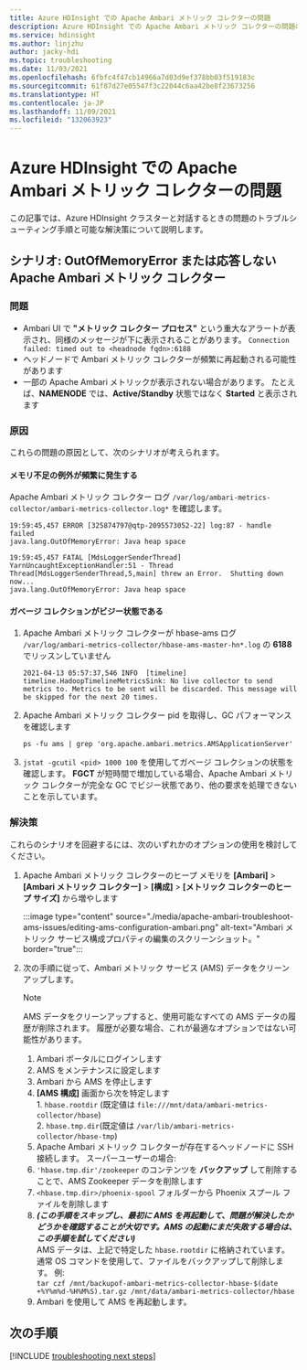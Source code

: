 ```yaml
---
title: Azure HDInsight での Apache Ambari メトリック コレクターの問題
description: Azure HDInsight での Apache Ambari メトリック コレクターの問題のトラブルシューティング
ms.service: hdinsight
ms.author: linjzhu
author: jacky-hdi
ms.topic: troubleshooting
ms.date: 11/03/2021
ms.openlocfilehash: 6fbfc4f47cb14966a7d03d9ef378bb03f519183c
ms.sourcegitcommit: 61f87d27e05547f3c22044c6aa42be8f23673256
ms.translationtype: HT
ms.contentlocale: ja-JP
ms.lasthandoff: 11/09/2021
ms.locfileid: "132063923"
---
```

# <a name="apache-ambari-metrics-collector-issues-in-azure-hdinsight"></a>Azure HDInsight での Apache Ambari メトリック コレクターの問題

この記事では、Azure HDInsight クラスターと対話するときの問題のトラブルシューティング手順と可能な解決策について説明します。

## <a name="scenario-outofmemoryerror-or-unresponsive-apache-ambari-metrics-collector"></a>シナリオ: OutOfMemoryError または応答しない Apache Ambari メトリック コレクター

### <a name="issue"></a>問題

* Ambari UI で **"メトリック コレクター プロセス"** という重大なアラートが表示され、同様のメッセージが下に表示されることがあります。
    `Connection failed: timed out to <headnode fqdn>:6188`
* ヘッドノードで Ambari メトリック コレクターが頻繁に再起動される可能性があります
* 一部の Apache Ambari メトリックが表示されない場合があります。 たとえば、**NAMENODE** では、**Active/Standby** 状態ではなく **Started** と表示されます 


### <a name="cause"></a>原因

これらの問題の原因として、次のシナリオが考えられます。

#### <a name="an-out-of-memory-exception-happens-frequently"></a>メモリ不足の例外が頻繁に発生する

Apache Ambari メトリック コレクター ログ `/var/log/ambari-metrics-collector/ambari-metrics-collector.log*` を確認します。

```
19:59:45,457 ERROR [325874797@qtp-2095573052-22] log:87 - handle failed
java.lang.OutOfMemoryError: Java heap space

19:59:45,457 FATAL [MdsLoggerSenderThread] YarnUncaughtExceptionHandler:51 - Thread Thread[MdsLoggerSenderThread,5,main] threw an Error.  Shutting down now...
java.lang.OutOfMemoryError: Java heap space
```

#### <a name="busy-garbage-collection"></a>ガベージ コレクションがビジー状態である

1. Apache Ambari メトリック コレクターが hbase-ams ログ `/var/log/ambari-metrics-collector/hbase-ams-master-hn*.log` の **6188** でリッスンしていません

   ```
   2021-04-13 05:57:37,546 INFO  [timeline] timeline.HadoopTimelineMetricsSink: No live collector to send metrics to. Metrics to be sent will be discarded. This message will be skipped for the next 20 times.
   ```
   
2. Apache Ambari メトリック コレクター pid を取得し、GC パフォーマンスを確認します

   ```
   ps -fu ams | grep 'org.apache.ambari.metrics.AMSApplicationServer'
   ```
       
3. `jstat -gcutil <pid> 1000 100` を使用してガベージ コレクションの状態を確認します。 **FGCT** が短時間で増加している場合、Apache Ambari メトリック コレクターが完全な GC でビジー状態であり、他の要求を処理できないことを示しています。

### <a name="resolution"></a>解決策

これらのシナリオを回避するには、次のいずれかのオプションの使用を検討してください。

1. Apache Ambari メトリック コレクターのヒープ メモリを **[Ambari]**  >  **[Ambari メトリック コレクター]**  >  **[構成]**  >  **[メトリック コレクターのヒープ サイズ]** から増やします

   :::image type="content" source="./media/apache-ambari-troubleshoot-ams-issues/editing-ams-configuration-ambari.png" alt-text="Ambari メトリック サービス構成プロパティの編集のスクリーンショット。" border="true":::

2. 次の手順に従って、Ambari メトリック サービス (AMS) データをクリーンアップします。

   > [!NOTE]
   > AMS データをクリーンアップすると、使用可能なすべての AMS データの履歴が削除されます。 履歴が必要な場合、これが最適なオプションではない可能性があります。

   1.  Ambari ポータルにログインします  
    1.  AMS をメンテナンスに設定します  
    2.  Ambari から AMS を停止します  
    3.  **[AMS 構成]** 画面から次を特定します  
                1.  `hbase.rootdir` (既定値は `file:///mnt/data/ambari-metrics-collector/hbase`)  
                2.  `hbase.tmp.dir`(既定値は `/var/lib/ambari-metrics-collector/hbase-tmp`)  
   2. Apache Ambari メトリック コレクターが存在するヘッドノードに SSH 接続します。 スーパーユーザーの場合:
    1. `'hbase.tmp.dir'/zookeeper` のコンテンツを **バックアップ** して削除することで、AMS Zookeeper データを削除します
    2. `<hbase.tmp.dir>/phoenix-spool` フォルダーから Phoenix スプール ファイルを削除します 
    3. ***(この手順をスキップし、最初に AMS を再起動して、問題が解決したかどうかを確認することが大切です。AMS の起動にまだ失敗する場合は、この手順を試してください)***  
            AMS データは、上記で特定した `hbase.rootdir` に格納されています。 通常 OS コマンドを使用して、ファイルをバックアップして削除します。 例:     
            `tar czf /mnt/backupof-ambari-metrics-collector-hbase-$(date +%Y%m%d-%H%M%S).tar.gz /mnt/data/ambari-metrics-collector/hbase`  
   3.  Ambari を使用して AMS を再起動します。


## <a name="next-steps"></a>次の手順

[!INCLUDE [troubleshooting next steps](../includes/hdinsight-troubleshooting-next-steps.md)]
